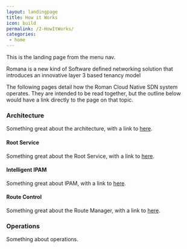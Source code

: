 ```yaml
---
layout: landingpage
title: How it Works
icon: build
permalink: /2-HowItWorks/
categories:
 - home
---
```

This is the landing page from the menu nav.

Romana is a new kind of Software defined networking solution that introduces an innovative layer 3 based tenancy model

The following pages detail how the Roman Cloud Native SDN system operates. They are intended to be read together, but the outline below would have a link directly to the page on that topic.

### Architecture

Something great about the architecture, with a link to [here](/how/how1/).

#### Root Service
Something great about the Root Service, with a link to [here](/how/how2/).


#### Intelligent IPAM
Something great about IPAM, with a link to [here](/how/how2/).


#### Route Control
Something great about the Route Manager, with a link to [here](/how/how2/).

### Operations

Something about operations.




